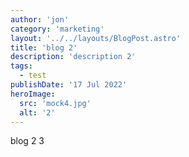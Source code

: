 ```yaml
---
author: 'jon'
category: 'marketing'
layout: '../../layouts/BlogPost.astro'
title: 'blog 2'
description: 'description 2'
tags:
  - test
publishDate: '17 Jul 2022'
heroImage:
  src: 'mock4.jpg'
  alt: '2'
---
```


blog 2 3
